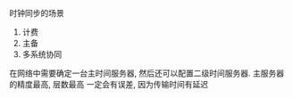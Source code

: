 
时钟同步的场景
1. 计费
2. 主备
3. 多系统协同

在网络中需要确定一台主时间服务器, 然后还可以配置二级时间服务器. 
主服务器的精度最高, 层数最高
一定会有误差, 因为传输时间有延迟


